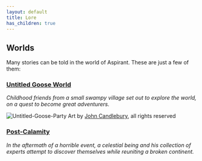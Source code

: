 ```yaml
---
layout: default
title: Lore
has_children: true
---
```

## Worlds

Many stories can be told in the world of Aspirant. These are just a few of them:


### [Untitled Goose World](https://github.com/akrieger/Aspirant/wiki/Untitled-Goose-World)
*Childhood friends from a small swampy village set out to explore the world, on a quest to become great adventurers.*

![Untitled-Goose-Party](../Content/Untitled-Goose-Party.png)
Art by [John Candlebury](https://candlebury.carrd.co/), all rights reserved

### [Post-Calamity](Post-Calamity/Post-Calamity)
*In the aftermath of a horrible event, a celestial being and his collection of experts attempt to discover themselves while reuniting a broken continent.*
